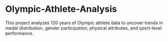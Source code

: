 # Olympic-Athlete-Analysis
This project analyzes 120 years of Olympic athlete data to uncover trends in medal distribution, gender participation, physical attributes, and sport-level performance.
